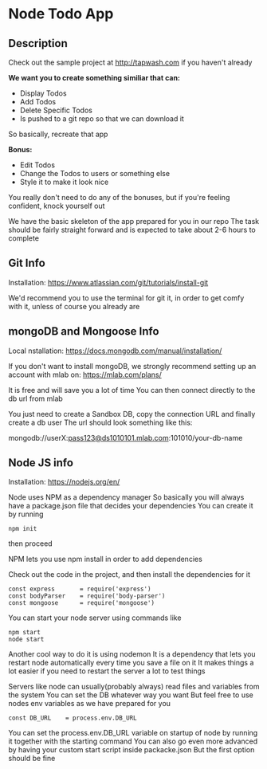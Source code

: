 
# Node Todo App

## Description

Check out the sample project at http://tapwash.com if you haven't already

**We want you to create something similiar that can:** 
* Display Todos
* Add Todos
* Delete Specific Todos
* Is pushed to a git repo so that we can download it

So basically, recreate that app

**Bonus:** 
* Edit Todos
* Change the Todos to users or something else
* Style it to make it look nice

You really don't need to do any of the bonuses,
but if you're feeling confident, knock yourself out

We have the basic skeleton of the app prepared for you in our repo
The task should be fairly straight forward and is expected to take
about 2-6 hours to complete

## Git Info

Installation:
https://www.atlassian.com/git/tutorials/install-git

We'd recommend you to use the terminal for git it, in order
to get comfy with it, unless of course you already are

## mongoDB and Mongoose Info

Local nstallation:
https://docs.mongodb.com/manual/installation/

If you don't want to install mongoDB, we
strongly recommend setting up an account with mlab on:
https://mlab.com/plans/

It is free and will save you a lot of time
You can then connect directly to the db url from mlab

You just need to create a Sandbox DB, copy the
connection URL and finally create a db user
The url should look something like this: 

mongodb://userX:pass123@ds1010101.mlab.com:101010/your-db-name

## Node JS info

Installation:
https://nodejs.org/en/

Node uses NPM as a dependency manager
So basically you will always have a package.json file
that decides your dependencies
You can create it by running

```
npm init
```

then proceed

NPM lets you use npm install in order to
add dependencies

Check out the code in the project, and then
install the dependencies for it

```
const express       = require('express')
const bodyParser    = require('body-parser')
const mongoose      = require('mongoose')
```

You can start your node server using commands like
```
npm start
node start
```

Another cool way to do it is using nodemon
It is a dependency that lets you restart node
automatically every time you save a file on it
It makes things a lot easier if you need
to restart the server a lot to test things

Servers like node can usually(probably always) 
read files and variables from the system
You can set the DB whatever way you want
But feel free to use nodes env variables
as we have prepared for you

```
const DB_URL    = process.env.DB_URL
```

You can set the process.env.DB_URL variable
on startup of node by running it together
with the starting command
You can also go even more advanced by having 
your custom start script inside packacke.json
But the first option should be fine

